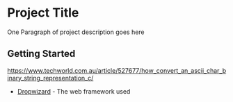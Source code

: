# Project Title

One Paragraph of project description goes here

## Getting Started

https://www.techworld.com.au/article/527677/how_convert_an_ascii_char_binary_string_representation_c/


* [Dropwizard](http://www.dropwizard.io/1.0.2/docs/) - The web framework used
